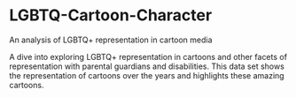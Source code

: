 # LGBTQ-Cartoon-Character
An analysis of LGBTQ+ representation in cartoon media

A dive into exploring LGBTQ+ representation in cartoons and other facets of representation with parental guardians and disabilities. 
This data set shows the representation of cartoons over the years and highlights these amazing cartoons. 
